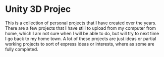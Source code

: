 # Unity 3D Projec
This is a collection of personal projects that I have created over the years. There are a few projects that I have still to upload from my computer from home, which I am not sure when I will be able to do, but will try to next time I go back to my home town. A lot of these projects are just ideas or partial working projects to sort of express ideas or interests, where as some are fully completed. 

